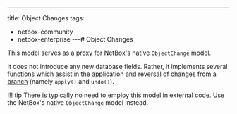 ---
title: Object Changes
tags:
  - netbox-community
  - netbox-enterprise
---# Object Changes

This model serves as a [proxy](https://docs.djangoproject.com/en/stable/topics/db/models/#proxy-models) for NetBox's native `ObjectChange` model.

It does not introduce any new database fields. Rather, it implements several functions which assist in the application and reversal of changes from a [branch](./branch.md) (namely `apply()` and `undo()`).

!!! tip
    There is typically no need to employ this model in external code. Use the NetBox's native `ObjectChange` model instead.
